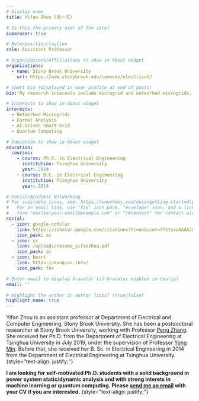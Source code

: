 ```yaml
---
# Display name
title: Yifan Zhou (周一凡)

# Is this the primary user of the site?
superuser: true

# Role/position/tagline
role: Assistant Professor

# Organizations/Affiliations to show in About widget
organizations:
  - name: Stony Brook University
    url: https://www.stonybrook.edu/commcms/electrical/

# Short bio (displayed in user profile at end of posts)
bio: My research interests include microgrid and networked microgrids, formal analysis, AI-driven smart grid and quantum computing.

# Interests to show in About widget
interests:
  - Networked Microgrids
  - Formal Analysis
  - AI-Driven Smart Grid
  - Quantum Computing

# Education to show in About widget
education:
  courses:
    - course: Ph.D. in Electrical Engineering
      institution: Tsinghua University
      year: 2019
    - course: B.E. in Electrical Engineering
      institution: Tsinghua University
      year: 2014

# Social/Academic Networking
# For available icons, see: https://wowchemy.com/docs/getting-started/page-builder/#icons
#   For an email link, use "fas" icon pack, "envelope" icon, and a link in the
#   form "mailto:your-email@example.com" or "/#contact" for contact widget.
social:
  - icon: google-scholar
    link: https://scholar.google.com/citations?hl=en&user=ffktsxoAAAAJ&view_op=list_works&sortby=pubdate
    icon_pack: ai
  - icon: cv
    link: /uploads/resume_yifanzhou.pdf
    icon_pack: ai
  - icon: heart
    link: https://kunqian.info/
    icon_pack: fas

# Enter email to display Gravatar (if Gravatar enabled in Config)
email: ''

# Highlight the author in author lists? (true/false)
highlight_name: true
---
```


Yifan Zhou is an assistant professor at Department of Electrical and Computer Engineering, Stony Brook University. She has been a postdoctoral researcher at Stony Brook University, working with Professor [Peng Zhang](http://www.ece.stonybrook.edu/~pzhang/index.html). She received her Ph.D. from the Department of Electrical Engineering at Tsinghua University in July 2019, under the supervision of Professor [Yong Min](https://www.eea.tsinghua.edu.cn/en/faculties/ymin.htm). Before that, she received her B. Sc. in Electrical Engineering in 2014 from the Department of Electrical Engineering at Tsinghua University.
{style="text-align: justify;"}

**I am looking for self-motivated Ph.D. students with a solid background in power system static/dynamic analysis and with strong interets in machine learning or quantum computing. Please [send me an email](mailto:yifan.zhou.1@stonybrook.edu) with your CV if you are interested.**
{style="text-align: justify;"}